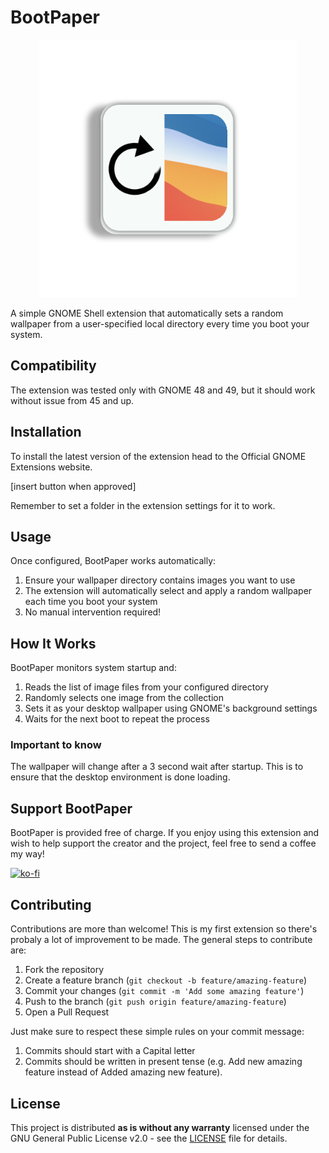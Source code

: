 # BootPaper

<p align="center">
  <img src="media/ico.jpg" alt="BootPaper Extension Icon" width="412" height="412">
</p>


A simple GNOME Shell extension that automatically sets a random wallpaper from a user-specified local directory every time you boot your system.

## Compatibility

The extension was tested only with GNOME 48 and 49, but it should work without issue from 45 and up.

## Installation

To install the latest version of the extension head to the Official GNOME Extensions website.

[insert button when approved]

Remember to set a folder in the extension settings for it to work.

## Usage

Once configured, BootPaper works automatically:

1. Ensure your wallpaper directory contains images you want to use
2. The extension will automatically select and apply a random wallpaper each time you boot your system
3. No manual intervention required!

## How It Works

BootPaper monitors system startup and:
1. Reads the list of image files from your configured directory
2. Randomly selects one image from the collection
3. Sets it as your desktop wallpaper using GNOME's background settings
4. Waits for the next boot to repeat the process

### Important to know

The wallpaper will change after a 3 second wait after startup. This is to ensure that the desktop environment is done loading.

## Support BootPaper

BootPaper is provided free of charge. If you enjoy using this extension and wish to help support the creator and the project, feel free to send a coffee my way!

[![ko-fi](https://ko-fi.com/img/githubbutton_sm.svg)](https://ko-fi.com/N4N179BUE)

## Contributing

Contributions are more than welcome! This is my first extension so there's probaly a lot of improvement to be made. The general steps to contribute are:

1. Fork the repository
2. Create a feature branch (`git checkout -b feature/amazing-feature`)
3. Commit your changes (`git commit -m 'Add some amazing feature'`)
4. Push to the branch (`git push origin feature/amazing-feature`)
5. Open a Pull Request

Just make sure to respect these simple rules on your commit message:

1. Commits should start with a Capital letter
2. Commits should be written in present tense (e.g. Add new amazing feature instead of Added amazing new feature).

## License

This project is distributed **as is without any warranty** licensed under the GNU General Public License v2.0 - see the [LICENSE](LICENSE) file for details.

